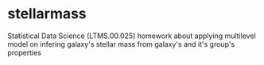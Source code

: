 # stellarmass
Statistical Data Science (LTMS.00.025) homework about applying multilevel model on infering galaxy's stellar mass from galaxy's and it's group's properties
